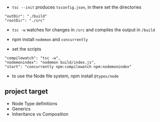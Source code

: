 - `tsc --init` produces `tsconfig.json`, in there set the directories

```
"outDir": "./build"
"rootDir": "./src"
```

- `tsc -w` watches for changes in `/src` and compiles the output in `/build`

* npm install `nodemon` and `concurrently`

- set the scripts

```
"compilewatch": "tsc -w",
"nodemonindex": "nodemon build/index.js",
"start": "concurrently npm:compilewatch npm:nodemonindex"
```

- to use the Node file system, npm install `@types/node`

## project target

- Node Type definitions
- Generics
- Inheritance vs Composition
